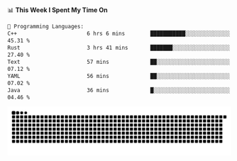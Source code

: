 <!--START_SECTION:waka-->
📊 **This Week I Spent My Time On** 

```text
💬 Programming Languages: 
C++                      6 hrs 6 mins        ███████████░░░░░░░░░░░░░░   45.31 % 
Rust                     3 hrs 41 mins       ███████░░░░░░░░░░░░░░░░░░   27.40 % 
Text                     57 mins             ██░░░░░░░░░░░░░░░░░░░░░░░   07.12 % 
YAML                     56 mins             ██░░░░░░░░░░░░░░░░░░░░░░░   07.02 % 
Java                     36 mins             █░░░░░░░░░░░░░░░░░░░░░░░░   04.46 % 
```


<!--END_SECTION:waka-->

<picture>
  <source media="(prefers-color-scheme: dark)" srcset="https://raw.githubusercontent.com/fuwx295/fuwx295/output/github-contribution-grid-snake-dark.svg">
  <source media="(prefers-color-scheme: light)" srcset="https://raw.githubusercontent.com/fuwx295/fuwx295/output/github-contribution-grid-snake.svg">
  <img alt="github contribution grid snake animation" src="https://raw.githubusercontent.com/fuwx295/fuwx295/output/github-contribution-grid-snake.svg">
</picture>

